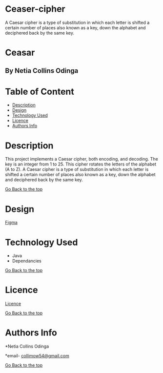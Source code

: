 # Ceaser-cipher
A Caesar cipher is a type of substitution in which each letter is shifted a certain number of places also known as a key, down the alphabet and deciphered back by the same key.
# Ceasar

## By Netia Collins Odinga 

# Table of Content

+ [Description](#description)
+ [Design](#design)
+ [Technology Used](#technology-used)
+ [Licence](#licence)
+ [Authors Info](#authors-Info)

# Description
<p>This project implements a Caesar cipher, both encoding, and decoding. The key is an integer from 1 to 25.
  This cipher rotates the letters of the alphabet (A to Z). 
  A Caesar cipher is a type of substitution in which each letter is shifted a certain number of places also known as a key, down the alphabet and       deciphered back by the same key.</p>

[Go Back to the top](#Ceasar)

# Design
[Figma]()

# Technology Used
* Java
* Dependancies

[Go Back to the top](#Ceasar)

# Licence

[Licence](LICENSE)

[Go Back to the top](#Ceasar)

# Authors Info

*Netia Collins Odinga

*email- collimow54@gmail.com

[Go Back to the top](#Ceasar)
